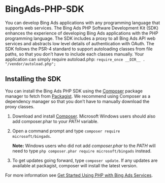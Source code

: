 # BingAds-PHP-SDK

You can develop Bing Ads applications with any programming language that supports web services. The Bing Ads PHP Software Development Kit (SDK) enhances the experience of developing Bing Ads applications with the PHP programming language. The SDK includes a proxy to all Bing Ads API web services and abstracts low level details of authentication with OAuth. The SDK follows the PSR-4 standard to support autoloading classes from file paths, so that you don’t have to include each classes manually. Your application can simply require autoload.php: `require_once __DIR__ . "/vendor/autoload.php";`

## Installing the SDK
You can install the Bing Ads PHP SDK using the [Composer](https://getcomposer.org/doc/00-intro.md#introduction) package manager to fetch from [Packagist](https://packagist.org/packages/microsoft/bingads). We recommend using Composer as a dependency manager so that you don’t have to manually download the proxy classes. 

1. Download and install [Composer](https://getcomposer.org/doc/00-intro.md#introduction). Microsoft Windows users should also add composer.phar to your *PATH* variable.

2. Open a command prompt and type `composer require microsoft/bingads`. 

   **Note:** Windows users who did not add *composer.phar* to the *PATH* will need to type `php composer.phar require microsoft/bingads` instead.

3. To get updates going forward, type `composer update`. If any updates are available at packagist, composer will install the latest version.

For more information see [Get Started Using PHP with Bing Ads Services](https://docs.microsoft.com/en-us/bingads/guides/get-started-php).
